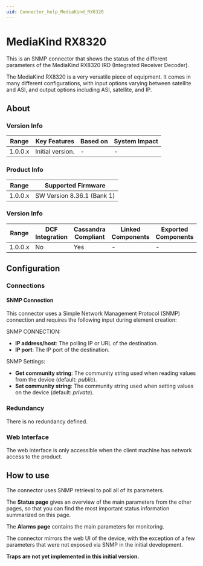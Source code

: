 ```yaml
---
uid: Connector_help_MediaKind_RX8320
---
```


# MediaKind RX8320

This is an SNMP connector that shows the status of the different parameters of the MediaKind RX8320 IRD (Integrated Receiver Decoder).

The MediaKind RX8320 is a very versatile piece of equipment. It comes in many different configurations, with input options varying between satellite and ASI, and output options including ASI, satellite, and IP.

## About

### Version Info

| Range     | Key Features     | Based on     | System Impact     |
|-----------|------------------|--------------|-------------------|
| 1.0.0.x   | Initial version. | -            | -                 |

### Product Info

| Range     | Supported Firmware         |
|-----------|----------------------------|
| 1.0.0.x   | SW Version 8.36.1 (Bank 1) |

### Version Info

| Range     | DCF Integration     | Cassandra Compliant     | Linked Components     | Exported Components     |
|-----------|---------------------|-------------------------|-----------------------|-------------------------|
| 1.0.0.x   | No                  | Yes                     | -                     | -                       |

## Configuration

### Connections

#### SNMP Connection

This connector uses a Simple Network Management Protocol (SNMP) connection and requires the following input during element creation:

SNMP CONNECTION:

- **IP address/host**: The polling IP or URL of the destination.
- **IP port**: The IP port of the destination.

SNMP Settings:

- **Get community string**: The community string used when reading values from the device (default: *public*).
- **Set community string**: The community string used when setting values on the device (default: *private*).

### Redundancy

There is no redundancy defined.

### Web Interface

The web interface is only accessible when the client machine has network access to the product.

## How to use

The connector uses SNMP retrieval to poll all of its parameters.

The **Status page** gives an overview of the main parameters from the other pages, so that you can find the most important status information summarized on this page.

The **Alarms** **page** contains the main parameters for monitoring.

The connector mirrors the web UI of the device, with the exception of a few parameters that were not exposed via SNMP in the initial development.

**Traps are not yet implemented in this initial version.**
